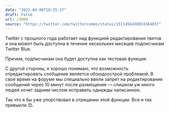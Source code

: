 ```yaml
---
date: "2022-04-06T18:35:37"
draft: False
url: /3009
source: "https://twitter.com/twittercomms/status/1511456430024364037"
---
```


Twitter с прошлого года работает над функцией редактирования твитов и она может быть доступна в течение нескольких месяцев подписчикам Twitter Blue. 

Причем, подписчикам она будет доступна как тестовая функция. 

С другой стороны, я хорошо понимаю, что возможность отредактировать сообщение является обоюдоострой проблемой. В свое время на форуме мы специально ввели запрет на редактирование сообщений через 10 минут после размещения — слишком уж много людей хочет задним числом исправить однажды написанное. 

Так что я бы уже упорствовал в отрицании этой функции. Все и так привыкли 😊.
